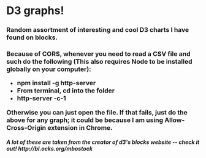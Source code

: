 <h1> D3 graphs! </h1>

<h3>Random assortment of interesting and cool D3 charts I have found on blocks. </h3>

<h3>Because of CORS, whenever you need to read a CSV file and such do the following (This also requires Node to be installed globally on your computer):

  <ul>
    <li>npm install -g http-server </li>
    <li>From terminal, cd into the folder </li>
    <li>http-server -c-1</li>
  </ul>

Otherwise you can just open the file. If that fails, just do the above for any graph; it could be because I am using Allow-Cross-Origin extension in Chrome.
</h3>

<h5>A lot of these are taken from the creator of d3's blocks website -- check it out!  http://bl.ocks.org/mbostock </h5>